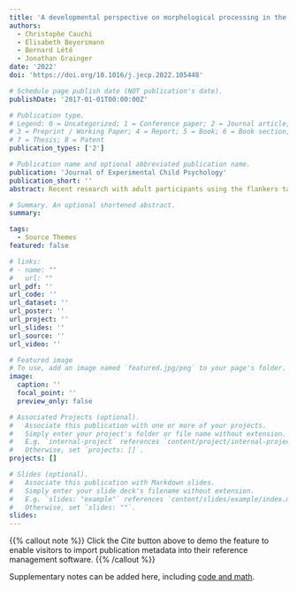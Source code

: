 ```yaml
---
title: 'A developmental perspective on morphological processing in the flankers task'
authors:
  - Christophe Cauchi
  - Elisabeth Beyersmann
  - Bernard Lété
  - Jonathan Grainger
date: '2022'
doi: 'https://doi.org/10.1016/j.jecp.2022.105448'

# Schedule page publish date (NOT publication's date).
publishDate: '2017-01-01T00:00:00Z'

# Publication type.
# Legend: 0 = Uncategorized; 1 = Conference paper; 2 = Journal article;
# 3 = Preprint / Working Paper; 4 = Report; 5 = Book; 6 = Book section;
# 7 = Thesis; 8 = Patent
publication_types: ['2']

# Publication name and optional abbreviated publication name.
publication: 'Journal of Experimental Child Psychology'
publication_short: ''
abstract: Recent research with adult participants using the flankers task has shown that the recognition of central target words is facilitated by the presence of morphologically related flanker words. Here we explored the development of such morphological flanker effects in two groups of primary school children (average ages = 8 years 6 months and 10 years 3 months) and a group of adult participants. We examined effects of a transparent morphological relation in two conditions: one where the target was the stem and flankers were derivations (e.g., farmer farm farmer) and the other where the flankers were stems and the target was the derived form (e.g., farm farmer farm). Morphological flanker effects were com- pared with repetition flanker effects with the same set of stimuli (e.g., farm farm farm; farmer farmer farmer), and effects of related flankers were contrasted with the appropriate unrelated flankers. Results revealed no significant effect of morphological relatedness in the two groups of children and a significant effect in the adult group, but only for suffixed targets and stem flankers. Repetition effects for stem targets were found across all groups, whereas rep- etition effects for suffixed targets were found only in the older chil- dren and adults. These results show that morphological processing, in a context involving multiple words presented simultaneously, takes several years to develop and that morphological complexity (stem vs. derived) is a limiting factor for repetition effects in the flankers task with young children.

# Summary. An optional shortened abstract.
summary: 

tags:
  - Source Themes
featured: false

# links:
# - name: ""
#   url: ""
url_pdf: ''
url_code: ''
url_dataset: ''
url_poster: ''
url_project: ''
url_slides: ''
url_source: ''
url_video: ''

# Featured image
# To use, add an image named `featured.jpg/png` to your page's folder.
image:
  caption: ''
  focal_point: ''
  preview_only: false

# Associated Projects (optional).
#   Associate this publication with one or more of your projects.
#   Simply enter your project's folder or file name without extension.
#   E.g. `internal-project` references `content/project/internal-project/index.md`.
#   Otherwise, set `projects: []`.
projects: []

# Slides (optional).
#   Associate this publication with Markdown slides.
#   Simply enter your slide deck's filename without extension.
#   E.g. `slides: "example"` references `content/slides/example/index.md`.
#   Otherwise, set `slides: ""`.
slides: 
---
```


{{% callout note %}}
Click the _Cite_ button above to demo the feature to enable visitors to import publication metadata into their reference management software.
{{% /callout %}}

Supplementary notes can be added here, including [code and math](https://wowchemy.com/docs/content/writing-markdown-latex/).
